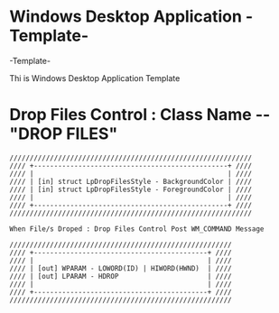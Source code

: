 # Windows Desktop Application -Template-
-Template-

Thi is Windows Desktop Application Template

# Drop Files Control : Class Name -- "DROP FILES"

	////////////////////////////////////////////////////////////
	//// +------------------------------------------------+ ////
	//// |                                                | ////
	//// | [in] struct LpDropFilesStyle - BackgroundColor | ////
	//// | [in] struct LpDropFilesStyle - ForegroundColor | ////
	//// |                                                | ////
	//// +------------------------------------------------+ ////
	////////////////////////////////////////////////////////////
	
	When File/s Droped : Drop Files Control Post WM_COMMAND Message
	
	///////////////////////////////////////////////////////
	//// +-------------------------------------------+ ////
	//// |                                           | ////
	//// | [out] WPARAM - LOWORD(ID) | HIWORD(HWND)  | ////
	//// | [out] LPARAM - HDROP                      | ////
	//// |                                           | ////
	//// +-------------------------------------------+ ////
	///////////////////////////////////////////////////////
